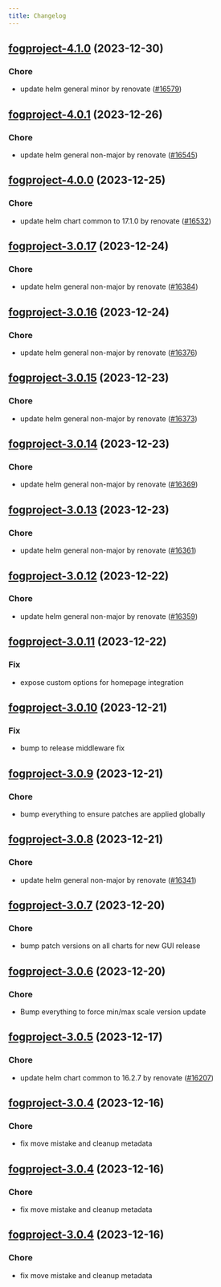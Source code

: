 ```yaml
---
title: Changelog
---
```


## [fogproject-4.1.0](https://github.com/truecharts/charts/compare/fogproject-4.0.1...fogproject-4.1.0) (2023-12-30)

### Chore

- update helm general minor by renovate ([#16579](https://github.com/truecharts/charts/issues/16579))

## [fogproject-4.0.1](https://github.com/truecharts/charts/compare/fogproject-4.0.0...fogproject-4.0.1) (2023-12-26)

### Chore

- update helm general non-major by renovate ([#16545](https://github.com/truecharts/charts/issues/16545))

## [fogproject-4.0.0](https://github.com/truecharts/charts/compare/fogproject-3.0.17...fogproject-4.0.0) (2023-12-25)

### Chore

- update helm chart common to 17.1.0 by renovate ([#16532](https://github.com/truecharts/charts/issues/16532))

## [fogproject-3.0.17](https://github.com/truecharts/charts/compare/fogproject-3.0.16...fogproject-3.0.17) (2023-12-24)

### Chore

- update helm general non-major by renovate ([#16384](https://github.com/truecharts/charts/issues/16384))

## [fogproject-3.0.16](https://github.com/truecharts/charts/compare/fogproject-3.0.15...fogproject-3.0.16) (2023-12-24)

### Chore

- update helm general non-major by renovate ([#16376](https://github.com/truecharts/charts/issues/16376))

## [fogproject-3.0.15](https://github.com/truecharts/charts/compare/fogproject-3.0.14...fogproject-3.0.15) (2023-12-23)

### Chore

- update helm general non-major by renovate ([#16373](https://github.com/truecharts/charts/issues/16373))

## [fogproject-3.0.14](https://github.com/truecharts/charts/compare/fogproject-3.0.13...fogproject-3.0.14) (2023-12-23)

### Chore

- update helm general non-major by renovate ([#16369](https://github.com/truecharts/charts/issues/16369))

## [fogproject-3.0.13](https://github.com/truecharts/charts/compare/fogproject-3.0.12...fogproject-3.0.13) (2023-12-23)

### Chore

- update helm general non-major by renovate ([#16361](https://github.com/truecharts/charts/issues/16361))

## [fogproject-3.0.12](https://github.com/truecharts/charts/compare/fogproject-3.0.11...fogproject-3.0.12) (2023-12-22)

### Chore

- update helm general non-major by renovate ([#16359](https://github.com/truecharts/charts/issues/16359))

## [fogproject-3.0.11](https://github.com/truecharts/charts/compare/fogproject-3.0.10...fogproject-3.0.11) (2023-12-22)

### Fix

- expose custom options for homepage integration

## [fogproject-3.0.10](https://github.com/truecharts/charts/compare/fogproject-3.0.9...fogproject-3.0.10) (2023-12-21)

### Fix

- bump to release middleware fix

## [fogproject-3.0.9](https://github.com/truecharts/charts/compare/fogproject-3.0.8...fogproject-3.0.9) (2023-12-21)

### Chore

- bump everything to ensure patches are applied globally

## [fogproject-3.0.8](https://github.com/truecharts/charts/compare/fogproject-3.0.7...fogproject-3.0.8) (2023-12-21)

### Chore

- update helm general non-major by renovate ([#16341](https://github.com/truecharts/charts/issues/16341))

## [fogproject-3.0.7](https://github.com/truecharts/charts/compare/fogproject-3.0.6...fogproject-3.0.7) (2023-12-20)

### Chore

- bump patch versions on all charts for new GUI release

## [fogproject-3.0.6](https://github.com/truecharts/charts/compare/fogproject-3.0.5...fogproject-3.0.6) (2023-12-20)

### Chore

- Bump everything to force min/max scale version update

## [fogproject-3.0.5](https://github.com/truecharts/charts/compare/fogproject-3.0.4...fogproject-3.0.5) (2023-12-17)

### Chore

- update helm chart common to 16.2.7 by renovate ([#16207](https://github.com/truecharts/charts/issues/16207))

## [fogproject-3.0.4](https://github.com/truecharts/charts/compare/fogproject-2.0.12...fogproject-3.0.4) (2023-12-16)

### Chore

- fix move mistake and cleanup metadata

## [fogproject-3.0.4](https://github.com/truecharts/charts/compare/fogproject-2.0.12...fogproject-3.0.4) (2023-12-16)

### Chore

- fix move mistake and cleanup metadata

## [fogproject-3.0.4](https://github.com/truecharts/charts/compare/fogproject-2.0.12...fogproject-3.0.4) (2023-12-16)

### Chore

- fix move mistake and cleanup metadata
